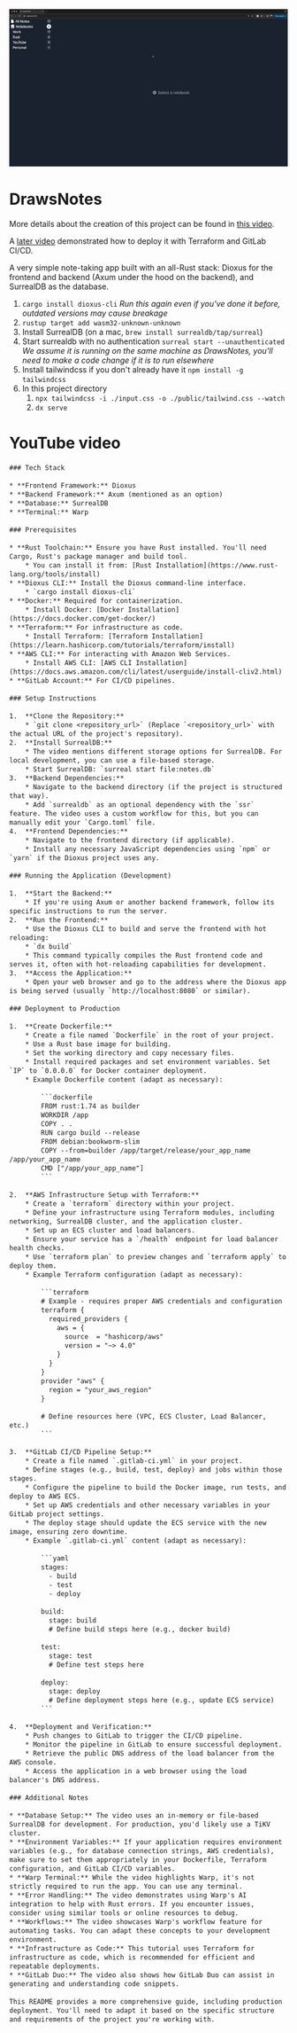 <picture>
<img src="https://raw.githubusercontent.com/MoonKraken/DrawsNotes/main/demo.gif" />
</picture>

# DrawsNotes

More details about the creation of this project can be found in [this video](https://youtu.be/Pr6T0Phjvgc).

A [later video](https://youtu.be/zLTaN5fJUY8?si=VC4r-pVeFnuMIfnC) demonstrated how to deploy it with Terraform and GitLab CI/CD.

A very simple note-taking app built with an all-Rust stack: Dioxus for the frontend and backend (Axum under the hood on the backend), and SurrealDB as the database.

1. `cargo install dioxus-cli` *Run this again even if you've done it before, outdated versions may cause breakage*
1. `rustup target add wasm32-unknown-unknown`
1. Install SurrealDB (on a mac, `brew install surrealdb/tap/surreal`)
1. Start surrealdb with no authentication `surreal start --unauthenticated` *We assume it is running on the same machine as DrawsNotes, you'll need to make a code change if it is to run elsewhere*
1. Install tailwindcss if you don't already have it `npm install -g tailwindcss`
1. In this project directory
    1. `npx tailwindcss -i ./input.css -o ./public/tailwind.css --watch`
    1. `dx serve`
  

# YouTube video 

```
### Tech Stack

* **Frontend Framework:** Dioxus
* **Backend Framework:** Axum (mentioned as an option)
* **Database:** SurrealDB
* **Terminal:** Warp

### Prerequisites

* **Rust Toolchain:** Ensure you have Rust installed. You'll need Cargo, Rust's package manager and build tool.
    * You can install it from: [Rust Installation](https://www.rust-lang.org/tools/install)
* **Dioxus CLI:** Install the Dioxus command-line interface.
    * `cargo install dioxus-cli`
* **Docker:** Required for containerization.
    * Install Docker: [Docker Installation](https://docs.docker.com/get-docker/)
* **Terraform:** For infrastructure as code.
    * Install Terraform: [Terraform Installation](https://learn.hashicorp.com/tutorials/terraform/install)
* **AWS CLI:** For interacting with Amazon Web Services.
    * Install AWS CLI: [AWS CLI Installation](https://docs.aws.amazon.com/cli/latest/userguide/install-cliv2.html)
* **GitLab Account:** For CI/CD pipelines.

### Setup Instructions

1.  **Clone the Repository:**
    * `git clone <repository_url>` (Replace `<repository_url>` with the actual URL of the project's repository).
2.  **Install SurrealDB:**
    * The video mentions different storage options for SurrealDB. For local development, you can use a file-based storage.
    * Start SurrealDB: `surreal start file:notes.db`
3.  **Backend Dependencies:**
    * Navigate to the backend directory (if the project is structured that way).
    * Add `surrealdb` as an optional dependency with the `ssr` feature. The video uses a custom workflow for this, but you can manually edit your `Cargo.toml` file.
4.  **Frontend Dependencies:**
    * Navigate to the frontend directory (if applicable).
    * Install any necessary JavaScript dependencies using `npm` or `yarn` if the Dioxus project uses any.

### Running the Application (Development)

1.  **Start the Backend:**
    * If you're using Axum or another backend framework, follow its specific instructions to run the server.
2.  **Run the Frontend:**
    * Use the Dioxus CLI to build and serve the frontend with hot reloading:
    * `dx build`
    * This command typically compiles the Rust frontend code and serves it, often with hot-reloading capabilities for development.
3.  **Access the Application:**
    * Open your web browser and go to the address where the Dioxus app is being served (usually `http://localhost:8080` or similar).

### Deployment to Production

1.  **Create Dockerfile:**
    * Create a file named `Dockerfile` in the root of your project.
    * Use a Rust base image for building.
    * Set the working directory and copy necessary files.
    * Install required packages and set environment variables. Set `IP` to `0.0.0.0` for Docker container deployment.
    * Example Dockerfile content (adapt as necessary):

        ```dockerfile
        FROM rust:1.74 as builder
        WORKDIR /app
        COPY . .
        RUN cargo build --release
        FROM debian:bookworm-slim
        COPY --from=builder /app/target/release/your_app_name /app/your_app_name
        CMD ["/app/your_app_name"]
        ```

2.  **AWS Infrastructure Setup with Terraform:**
    * Create a `terraform` directory within your project.
    * Define your infrastructure using Terraform modules, including networking, SurrealDB cluster, and the application cluster.
    * Set up an ECS cluster and load balancers.
    * Ensure your service has a `/health` endpoint for load balancer health checks.
    * Use `terraform plan` to preview changes and `terraform apply` to deploy them.
    * Example Terraform configuration (adapt as necessary):

        ```terraform
        # Example - requires proper AWS credentials and configuration
        terraform {
          required_providers {
            aws = {
              source  = "hashicorp/aws"
              version = "~> 4.0"
            }
          }
        }
        provider "aws" {
          region = "your_aws_region"
        }

        # Define resources here (VPC, ECS Cluster, Load Balancer, etc.)
        ```

3.  **GitLab CI/CD Pipeline Setup:**
    * Create a file named `.gitlab-ci.yml` in your project.
    * Define stages (e.g., build, test, deploy) and jobs within those stages.
    * Configure the pipeline to build the Docker image, run tests, and deploy to AWS ECS.
    * Set up AWS credentials and other necessary variables in your GitLab project settings.
    * The deploy stage should update the ECS service with the new image, ensuring zero downtime.
    * Example `.gitlab-ci.yml` content (adapt as necessary):

        ```yaml
        stages:
          - build
          - test
          - deploy

        build:
          stage: build
          # Define build steps here (e.g., docker build)

        test:
          stage: test
          # Define test steps here

        deploy:
          stage: deploy
          # Define deployment steps here (e.g., update ECS service)
        ```

4.  **Deployment and Verification:**
    * Push changes to GitLab to trigger the CI/CD pipeline.
    * Monitor the pipeline in GitLab to ensure successful deployment.
    * Retrieve the public DNS address of the load balancer from the AWS console.
    * Access the application in a web browser using the load balancer's DNS address.

### Additional Notes

* **Database Setup:** The video uses an in-memory or file-based SurrealDB for development. For production, you'd likely use a TiKV cluster.
* **Environment Variables:** If your application requires environment variables (e.g., for database connection strings, AWS credentials), make sure to set them appropriately in your Dockerfile, Terraform configuration, and GitLab CI/CD variables.
* **Warp Terminal:** While the video highlights Warp, it's not strictly required to run the app. You can use any terminal.
* **Error Handling:** The video demonstrates using Warp's AI integration to help with Rust errors. If you encounter issues, consider using similar tools or online resources to debug.
* **Workflows:** The video showcases Warp's workflow feature for automating tasks. You can adapt these concepts to your development environment.
* **Infrastructure as Code:** This tutorial uses Terraform for infrastructure as code, which is recommended for efficient and repeatable deployments.
* **GitLab Duo:** The video also shows how GitLab Duo can assist in generating and understanding code snippets.

This README provides a more comprehensive guide, including production deployment. You'll need to adapt it based on the specific structure and requirements of the project you're working with.
```
